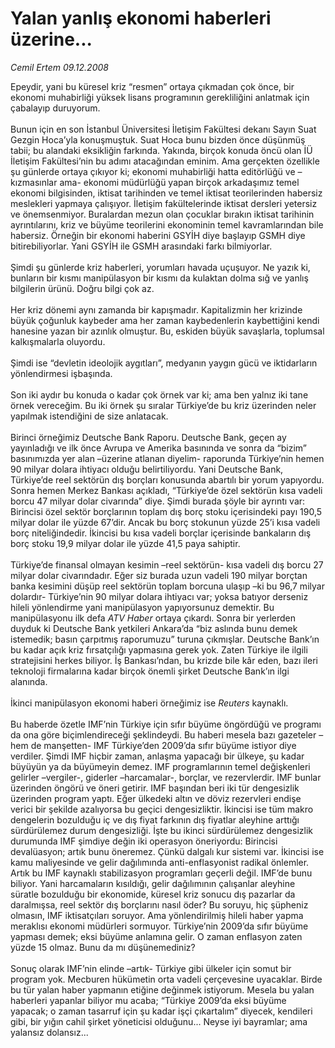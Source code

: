 # Yalan yanlış ekonomi haberleri üzerine...

*Cemil Ertem 09.12.2008*

<div class="taraf_structure_2col_1zq">
<div class="margen_n">



 <p>Epeydir, yani bu küresel kriz “resmen” ortaya çıkmadan çok önce, bir ekonomi muhabirliği yüksek lisans programının gerekliliğini anlatmak için çabalayıp duruyorum. <br/><br/>Bunun için en son İstanbul Üniversitesi İletişim Fakültesi dekanı Sayın Suat Gezgin Hoca’yla konuşmuştuk. Suat Hoca bunu bizden önce düşünmüş tabii; bu alandaki eksikliğin farkında. Yakında, birçok konuda öncü olan İÜ İletişim Fakültesi’nin bu adımı atacağından eminim. Ama gerçekten özellikle şu günlerde ortaya çıkıyor ki; ekonomi muhabirliği hatta editörlüğü ve –kızmasınlar ama- ekonomi müdürlüğü yapan birçok arkadaşımız temel ekonomi bilgisinden, iktisat tarihinden ve temel iktisat teorilerinden habersiz meslekleri yapmaya çalışıyor. İletişim fakültelerinde iktisat dersleri yetersiz ve önemsenmiyor. Buralardan mezun olan çocuklar bırakın iktisat tarihinin ayrıntılarını, kriz ve büyüme teorilerini ekonominin temel kavramlarından bile habersiz. Örneğin bir ekonomi haberini GSYİH diye başlayıp GSMH diye bitirebiliyorlar. Yani GSYİH ile GSMH arasındaki farkı bilmiyorlar. <br/><br/>Şimdi şu günlerde kriz haberleri, yorumları havada uçuşuyor. Ne yazık ki, bunların bir kısmı manipülasyon bir kısmı da kulaktan dolma sığ ve yanlış bilgilerin ürünü. Doğru bilgi çok az. <br/><br/>Her kriz dönemi aynı zamanda bir kapışmadır. Kapitalizmin her krizinde büyük çoğunluk kaybeder ama her zaman kaybedenlerin kaybettiğini kendi hanesine yazan bir azınlık olmuştur. Bu, eskiden büyük savaşlarla, toplumsal kalkışmalarla oluyordu. <br/><br/>Şimdi ise “devletin ideolojik aygıtları”, medyanın yaygın gücü ve iktidarların yönlendirmesi işbaşında. <br/><br/>Son iki aydır bu konuda o kadar çok örnek var ki; ama ben yalnız iki tane örnek vereceğim. Bu iki örnek şu sıralar Türkiye’de bu kriz üzerinden neler yapılmak istendiğini de size anlatacak. <br/><br/>Birinci örneğimiz Deutsche Bank Raporu. Deutsche Bank, geçen ay yayınladığı ve ilk önce Avrupa ve Amerika basınında ve sonra da “bizim” basınımızda yer alan –üzerine atlanan diyelim- raporunda Türkiye’nin hemen 90 milyar dolara ihtiyacı olduğu belirtiliyordu. Yani Deutsche Bank, Türkiye’de reel sektörün dış borçları konusunda abartılı bir yorum yapıyordu. Sonra hemen Merkez Bankası açıkladı, “Türkiye’de özel sektörün kısa vadeli borcu 47 milyar dolar civarında” diye. Şimdi burada şöyle bir ayrıntı var: Birincisi özel sektör borçlarının toplam dış borç stoku içerisindeki payı 190,5 milyar dolar ile yüzde 67’dir. Ancak bu borç stokunun yüzde 25’i kısa vadeli borç niteliğindedir. İkincisi bu kısa vadeli borçlar içerisinde bankaların dış borç stoku 19,9 milyar dolar ile yüzde 41,5 paya sahiptir. <br/><br/>Türkiye’de finansal olmayan kesimin –reel sektörün- kısa vadeli dış borcu 27 milyar dolar civarındadır. Eğer siz burada uzun vadeli 190 milyar borçtan banka kesimini düşüp reel sektörün toplam borcuna ulaşıp –ki bu 96,7 milyar dolardır- Türkiye’nin 90 milyar dolara ihtiyacı var; yoksa batıyor derseniz hileli yönlendirme yani manipülasyon yapıyorsunuz demektir. Bu manipülasyonu ilk defa <i>ATV Haber</i> ortaya çıkardı. Sonra bir yerlerden duyduk ki Deutsche Bank yetkileri Ankara’da “biz aslında bunu demek istemedik; basın çarpıtmış raporumuzu” turuna çıkmışlar. Deutsche Bank’ın bu kadar açık kriz fırsatçılığı yapmasına gerek yok. Zaten Türkiye ile ilgili stratejisini herkes biliyor. İş Bankası’ndan, bu krizde bile kâr eden, bazı ileri teknoloji firmalarına kadar birçok önemli şirket Deutsche Bank’ın ilgi alanında. <br/><br/>İkinci manipülasyon ekonomi haberi örneğimiz ise <i>Reuters</i> kaynaklı. <br/><br/>Bu haberde özetle IMF’nin Türkiye için sıfır büyüme öngördüğü ve programı da ona göre biçimlendireceği şeklindeydi. Bu haberi mesela bazı gazeteler –hem de manşetten- IMF Türkiye’den 2009’da sıfır büyüme istiyor diye verdiler. Şimdi IMF hiçbir zaman, anlaşma yapacağı bir ülkeye, şu kadar büyüyün ya da büyümeyin demez. IMF programlarının temel değişkenleri gelirler –vergiler-, giderler –harcamalar-, borçlar, ve rezervlerdir. IMF bunlar üzerinden öngörü ve öneri getirir. IMF başından beri iki tür dengesizlik üzerinden program yaptı. Eğer ülkedeki altın ve döviz rezervleri endişe verici bir şekilde azalıyorsa bu geçici dengesizliktir. İkincisi ise tüm makro dengelerin bozulduğu iç ve dış fiyat farkının dış fiyatlar aleyhine arttığı sürdürülemez durum dengesizliği. İşte bu ikinci sürdürülemez dengesizlik durumunda IMF şimdiye değin iki operasyon öneriyordu: Birincisi devalüasyon; artık bunu öneremez. Çünkü dalgalı kur sistemi var. İkincisi ise kamu maliyesinde ve gelir dağılımında anti-enflasyonist radikal önlemler. Artık bu IMF kaynaklı stabilizasyon programları geçerli değil. IMF’de bunu biliyor. Yani harcamaların kısıldığı, gelir dağılımının çalışanlar aleyhine süratle bozulduğu bir ekonomide, küresel kriz sonucu dış pazarlar da daralmışsa, reel sektör dış borçlarını nasıl öder? Bu soruyu, hiç şüpheniz olmasın, IMF iktisatçıları soruyor. Ama yönlendirilmiş hileli haber yapma meraklısı ekonomi müdürleri sormuyor. Türkiye’nin 2009’da sıfır büyüme yapması demek; eksi büyüme anlamına gelir. O zaman enflasyon zaten yüzde 15 olmaz. Bunu da mı düşünemediniz? <br/><br/>Sonuç olarak IMF’nin elinde –artık- Türkiye gibi ülkeler için somut bir program yok. Mecburen hükümetin orta vadeli çerçevesine uyacaklar. Birde bu tür yalan haber yapmanın etiğine değinmek istiyorum. Mesela bu yalan haberleri yapanlar biliyor mu acaba; “Türkiye 2009’da eksi büyüme yapacak; o zaman tasarruf için şu kadar işçi çıkartalım” diyecek, kendileri gibi, bir yığın cahil şirket yöneticisi olduğunu... Neyse iyi bayramlar; ama yalansız dolansız... </p>

<br/>


<div id="taraf_not">
</div>

</div>


</div>

